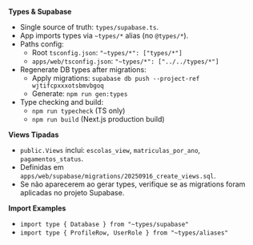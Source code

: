 **Types & Supabase**
- Single source of truth: `types/supabase.ts`.
- App imports types via `~types/*` alias (no `@types/*`).
- Paths config:
  - Root `tsconfig.json`: `"~types/*": ["types/*"]`
  - `apps/web/tsconfig.json`: `"~types/*": ["../../types/*"]`
- Regenerate DB types after migrations:
  - Apply migrations: `supabase db push --project-ref wjtifcpxxxotsbmvbgoq`
  - Generate: `npm run gen:types`
- Type checking and build:
  - `npm run typecheck` (TS only)
  - `npm run build` (Next.js production build)

**Views Tipadas**
- `public.Views` inclui: `escolas_view`, `matriculas_por_ano`, `pagamentos_status`.
- Definidas em `apps/web/supabase/migrations/20250916_create_views.sql`.
- Se não aparecerem ao gerar types, verifique se as migrations foram aplicadas no projeto Supabase.

**Import Examples**
- `import type { Database } from "~types/supabase"`
- `import type { ProfileRow, UserRole } from "~types/aliases"`
